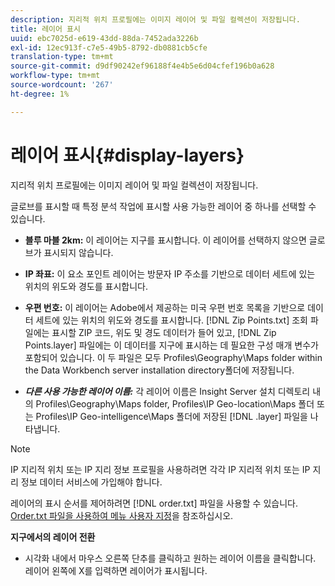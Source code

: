 ```yaml
---
description: 지리적 위치 프로필에는 이미지 레이어 및 파일 컬렉션이 저장됩니다.
title: 레이어 표시
uuid: ebc7025d-e619-43dd-88da-7452ada3226b
exl-id: 12ec913f-c7e5-49b5-8792-db0881cb5cfe
translation-type: tm+mt
source-git-commit: d9df90242ef96188f4e4b5e6d04cfef196b0a628
workflow-type: tm+mt
source-wordcount: '267'
ht-degree: 1%

---
```


# 레이어 표시{#display-layers}

지리적 위치 프로필에는 이미지 레이어 및 파일 컬렉션이 저장됩니다.

글로브를 표시할 때 특정 분석 작업에 표시할 사용 가능한 레이어 중 하나를 선택할 수 있습니다.

* **블루 마블 2km:** 이 레이어는 지구를 표시합니다. 이 레이어를 선택하지 않으면 글로브가 표시되지 않습니다.
* **IP 좌표:** 이 요소 포인트 레이어는 방문자 IP 주소를 기반으로 데이터 세트에 있는 위치의 위도와 경도를 표시합니다.
* **우편 번호:** 이 레이어는 Adobe에서 제공하는 미국 우편 번호 목록을 기반으로 데이터 세트에 있는 위치의 위도와 경도를 표시합니다. [!DNL Zip Points.txt] 조회 파일에는 표시할 ZIP 코드, 위도 및 경도 데이터가 들어 있고, [!DNL Zip Points.layer] 파일에는 이 데이터를 지구에 표시하는 데 필요한 구성 매개 변수가 포함되어 있습니다. 이 두 파일은 모두 Profiles\Geography\Maps folder within the Data Workbench server installation directory폴더에 저장됩니다.

* ***다른 사용 가능한 레이어 이름:*** 각 레이어 이름은 Insight Server 설치 디렉토리 내의 Profiles\Geography\Maps folder, Profiles\IP Geo-location\Maps 폴더 또는 Profiles\IP Geo-intelligence\Maps 폴더에 저장된  [!DNL .layer] 파일을 나타냅니다.

>[!NOTE]
>
>IP 지리적 위치 또는 IP 지리 정보 프로필을 사용하려면 각각 IP 지리적 위치 또는 IP 지리 정보 데이터 서비스에 가입해야 합니다.

레이어의 표시 순서를 제어하려면 [!DNL order.txt] 파일을 사용할 수 있습니다. [Order.txt 파일을 사용하여 메뉴 사용자 지정](../../../../home/c-get-started/c-intf-anlys-ftrs/c-ctm-menus/t-cstm-menus-ordr-files.md#task-a391800a8dd444deb3e1516d5189f999)을 참조하십시오.

**지구에서의 레이어 전환**

* 시각화 내에서 마우스 오른쪽 단추를 클릭하고 원하는 레이어 이름을 클릭합니다. 레이어 왼쪽에 X를 입력하면 레이어가 표시됩니다.
